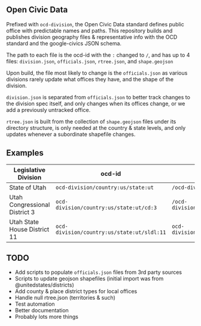 ## Open Civic Data

Prefixed with `ocd-division`, the Open Civic Data standard defines public office with predictable names and paths. This repository builds and publishes division geography files & representative info with the OCD standard and the google-civics JSON schema.

The path to each file is the ocd-id with the `:` changed to `/`, and has up to 4 files: `division.json`, `officials.json`, `rtree.json`, and `shape.geojson`

Upon build, the file most likely to change is the `officials.json` as various divisions rarely update what offices they have, and the shape of the division.

`division.json` is separated from `officials.json` to better track changes to the division spec itself, and only changes when its offices change, or we add a previously untracked office.

`rtree.json` is built from the collection of `shape.geojson` files under its directory structure, is only needed at the country & state levels, and only updates whenever a subordinate shapefile changes.

## Examples

| Legislative Division | ocd-id | file path prefix |
|---|---|---|
| State of Utah | `ocd-division/country:us/state:ut` | `/ocd-division/country/us/state/ut/` |
| Utah Congressional District 3 | `ocd-division/country:us/state:ut/cd:3` | `/ocd-division/country/us/state/ut/cd/3/` |
| Utah State House District 11 | `ocd-division/country:us/state:ut/sldl:11` | `ocd-division/country/us/state/ut/sldl/11/` |

## TODO

* Add scripts to populate `officials.json` files from 3rd party sources
* Scripts to update geojson shapefiles (initial import was from @unitedstates/districts)
* Add county & place district types for local offices
* Handle null rtree.json (territories & such)
* Test automation
* Better documentation
* Probably lots more things

